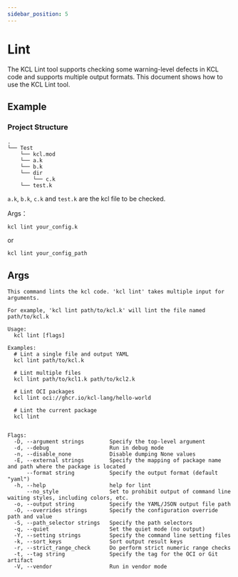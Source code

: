 ```yaml
---
sidebar_position: 5
---
```


# Lint

The KCL Lint tool supports checking some warning-level defects in KCL code and supports multiple output formats. This document shows how to use the KCL Lint tool.

## Example

### Project Structure

```text
.
└── Test
    └── kcl.mod
    └── a.k
    └── b.k
    └── dir
        └── c.k
    └── test.k
```

`a.k`, `b.k`, `c.k` and `test.k` are the kcl file to be checked.

Args：

```shell
kcl lint your_config.k
```

or

```shell
kcl lint your_config_path
```

## Args

```shell
This command lints the kcl code. 'kcl lint' takes multiple input for arguments.

For example, 'kcl lint path/to/kcl.k' will lint the file named path/to/kcl.k

Usage:
  kcl lint [flags]

Examples:
  # Lint a single file and output YAML
  kcl lint path/to/kcl.k

  # Lint multiple files
  kcl lint path/to/kcl1.k path/to/kcl2.k

  # Lint OCI packages
  kcl lint oci://ghcr.io/kcl-lang/hello-world

  # Lint the current package
  kcl lint


Flags:
  -D, --argument strings        Specify the top-level argument
  -d, --debug                   Run in debug mode
  -n, --disable_none            Disable dumping None values
  -E, --external strings        Specify the mapping of package name and path where the package is located
      --format string           Specify the output format (default "yaml")
  -h, --help                    help for lint
      --no_style                Set to prohibit output of command line waiting styles, including colors, etc.
  -o, --output string           Specify the YAML/JSON output file path
  -O, --overrides strings       Specify the configuration override path and value
  -S, --path_selector strings   Specify the path selectors
  -q, --quiet                   Set the quiet mode (no output)
  -Y, --setting strings         Specify the command line setting files
  -k, --sort_keys               Sort output result keys
  -r, --strict_range_check      Do perform strict numeric range checks
  -t, --tag string              Specify the tag for the OCI or Git artifact
  -V, --vendor                  Run in vendor mode
```
